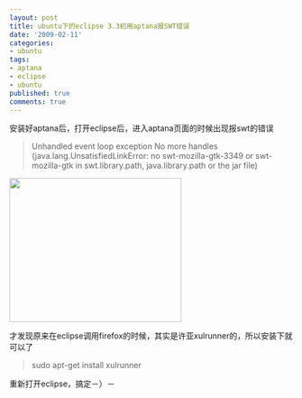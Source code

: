 ```yaml
---
layout: post
title: ubuntu下的eclipse 3.3初用aptana报SWT错误
date: '2009-02-11'
categories:
- ubuntu
tags:
- aptana
- eclipse
- ubuntu
published: true
comments: true
---
```

<p>安装好aptana后，打开eclipse后，进入aptana页面的时候出现报swt的错误
<blockquote>Unhandled event loop exception No more handles (java.lang.UnsatisfiedLinkError: no swt-mozilla-gtk-3349 or swt-mozilla-gtk in swt.library.path, java.library.path or the jar file)</blockquote>
<a href="{{urls.media}}/2009/02/xia7312oz5w3ngis.jpg"><img class="alignnone size-medium wp-image-337" title="xia7312oz5w3ngis" src="{{urls.media}}/2009/02/xia7312oz5w3ngis-300x239.jpg" alt="" width="305" height="255" /></a></p>

<p>才发现原来在eclipse调用firefox的时候，其实是许亚xulrunner的，所以安装下就可以了
<blockquote>sudo apt-get install xulrunner</blockquote>
重新打开eclipse，搞定－）－</p>
